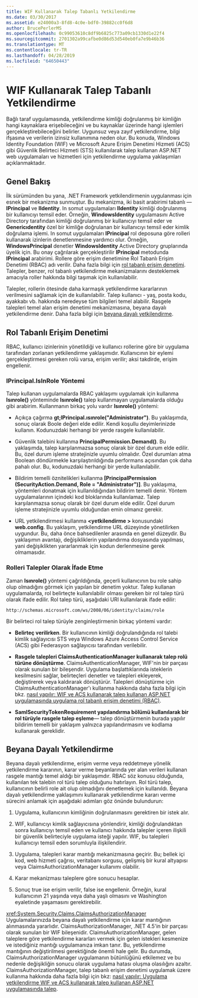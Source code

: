 ```yaml
---
title: WIF Kullanarak Talep Tabanlı Yetkilendirme
ms.date: 03/30/2017
ms.assetid: e24000a3-8fd8-4c0e-bdf0-39882cc0f6d8
author: BrucePerlerMS
ms.openlocfilehash: 0c99053610c8df9b6825c773a09cb1330d1e22f4
ms.sourcegitcommit: 2701302a99cafbe0d86d53d540eb0fa7e9b46b36
ms.translationtype: MT
ms.contentlocale: tr-TR
ms.lasthandoff: 04/28/2019
ms.locfileid: "64650443"
---
```

# <a name="claims-based-authorization-using-wif"></a>WIF Kullanarak Talep Tabanlı Yetkilendirme
Bağlı taraf uygulamasında, yetkilendirme kimliği doğrulanmış bir kimliğin hangi kaynaklara erişebileceğini ve bu kaynaklar üzerinde hangi işlemleri gerçekleştirebileceğini belirler. Uygunsuz veya zayıf yetkilendirme, bilgi ifşasına ve verilerin izinsiz kullanımına neden olur. Bu konuda, Windows Identity Foundation (WIF) ve Microsoft Azure Erişim Denetimi Hizmeti (ACS) gibi Güvenlik Belirteci Hizmeti (STS) kullanılarak talep kullanan ASP.NET web uygulamaları ve hizmetleri için yetkilendirme uygulama yaklaşımları açıklanmaktadır.  
  
## <a name="overview"></a>Genel Bakış  
 İlk sürümünden bu yana, .NET Framework yetkilendirmenin uygulanması için esnek bir mekanizma sunmuştur. Bu mekanizma, iki basit arabirimi tabanlı —**IPrincipal** ve **IIdentity**. In somut uygulamaları **IIdentity** kimliği doğrulanmış bir kullanıcıyı temsil eder. Örneğin, **WindowsIdentity** uygulamasını Active Directory tarafından kimliği doğrulanmış bir kullanıcıyı temsil eder ve **Genericıdentity** özel bir kimliğe doğrulanan bir kullanıcıyı temsil eder kimlik doğrulama işlemi. In somut uygulamaları **IPrincipal** rol deposuna göre rolleri kullanarak izinlerin denetlenmesine yardımcı olur. Örneğin, **WindowsPrincipal** denetler **WindowsIdentity** Active Directory gruplarında üyelik için. Bu onay çağrılarak gerçekleştirilir **IPrincipal** metodunda **IPrincipal** arabirimi. Rollere göre erişim denetimine Rol Tabanlı Erişim Denetimi (RBAC) adı verilir. Daha fazla bilgi için [rol tabanlı erişim denetimi](../../../docs/framework/security/claims-based-authorization-using-wif.md#BKMK_1).  Talepler, benzer, rol tabanlı yetkilendirme mekanizmalarını desteklemek amacıyla roller hakkında bilgi taşımak için kullanılabilir.  
  
 Talepler, rollerin ötesinde daha karmaşık yetkilendirme kararlarının verilmesini sağlamak için de kullanılabilir. Talep kullanıcı - yaş, posta kodu, ayakkabı vb. hakkında neredeyse tüm bilgileri temel alabilir. Rasgele talepleri temel alan erişim denetimi mekanizmasına, beyana dayalı yetkilendirme denir. Daha fazla bilgi için [beyana dayalı yetkilendirme](../../../docs/framework/security/claims-based-authorization-using-wif.md#BKMK_2).  
  
<a name="BKMK_1"></a>   
## <a name="role-based-access-control"></a>Rol Tabanlı Erişim Denetimi  
 RBAC, kullanıcı izinlerinin yönetildiği ve kullanıcı rollerine göre bir uygulama tarafından zorlanan yetkilendirme yaklaşımıdır. Kullanıcının bir eylemi gerçekleştirmesi gereken rolü varsa, erişim verilir; aksi takdirde, erişim engellenir.  
  
### <a name="iprincipalisinrole-method"></a>IPrincipal.IsInRole Yöntemi  
 Talep kullanan uygulamalarda RBAC yaklaşımı uygulamak için kullanma **Isınrole()** yönteminde **Isınrole()** talep kullanmayan uygulamalarda olduğu gibi arabirim. Kullanmanın birkaç yolu vardır **Isınrole()** yöntemi:  
  
- Açıkça çağırma **gt;IPrincipal.ısınrole("Administrator")**. Bu yaklaşımda, sonuç olarak Boole değeri elde edilir. Kendi koşullu deyimlerinizde kullanın. Kodunuzdaki herhangi bir yerde rasgele kullanılabilir.  
  
- Güvenlik talebini kullanma **PrincipalPermission.Demand()**. Bu yaklaşımda, talep karşılanmazsa sonuç olarak bir özel durum elde edilir. Bu, özel durum işleme stratejinizle uyumlu olmalıdır. Özel durumları atma Boolean döndürmekle karşılaştırıldığında performans açısından çok daha pahalı olur. Bu, kodunuzdaki herhangi bir yerde kullanılabilir.  
  
- Bildirim temelli öznitelikleri kullanma **[PrincipalPermission (SecurityAction.Demand, Role = "Administrator")]**. Bu yaklaşıma, yöntemleri donatmak için kullanıldığından bildirim temelli denir. Yöntem uygulamalarının içindeki kod bloklarında kullanılamaz. Talep karşılanmazsa sonuç olarak bir özel durum elde edilir. Özel durum işleme stratejinizle uyumlu olduğundan emin olmanız gerekir.  
  
- URL yetkilendirmesi kullanma  **\<yetkilendirme >** konusundaki **web.config**. Bu yaklaşım, yetkilendirme URL düzeyinde yönetilirken uygundur. Bu, daha önce bahsedilenler arasında en genel düzeydir. Bu yaklaşımın avantajı, değişikliklerin yapılandırma dosyasında yapılması, yani değişiklikten yararlanmak için kodun derlenmesine gerek olmamasıdır.  
  
### <a name="expressing-roles-as-claims"></a>Rolleri Talepler Olarak İfade Etme  
 Zaman **Isınrole()** yöntemi çağrıldığında, geçerli kullanıcının bu role sahip olup olmadığını görmek için yapılan bir denetim yoktur. Talep kullanan uygulamalarda, rol belirteçte kullanılabilir olması gereken bir rol talep türü olarak ifade edilir. Rol talep türü, aşağıdaki URI kullanılarak ifade edilir:  
  
 `http://schemas.microsoft.com/ws/2008/06/identity/claims/role`
  
 Bir belirteci rol talep türüyle zenginleştirmenin birkaç yöntemi vardır:  
  
- **Belirteç verilirken**. Bir kullanıcının kimliği doğrulandığında rol talebi kimlik sağlayıcısı STS veya Windows Azure Access Control Service (ACS) gibi Federasyon sağlayıcısı tarafından verilebilir.  
  
- **Rasgele talepleri ClaimsAuthenticationManager kullanarak talep rolü türüne dönüştürme**. ClaimsAuthenticationManager, WIF'nin bir parçası olarak sunulan bir bileşendir. Uygulama başlattıklarında isteklerin kesilmesini sağlar, belirteçleri denetler ve talepleri ekleyerek, değiştirerek veya kaldırarak dönüştürür. Talepleri dönüştürme için ClaimsAuthenticationManager'ı kullanma hakkında daha fazla bilgi için bkz. [nasıl yapılır: WIF ve ACS kullanarak talep kullanan ASP.NET uygulamasında uygulama rol tabanlı erişim denetimi (RBAC)](https://go.microsoft.com/fwlink/?LinkID=247445).  
  
- **SamlSecurityTokenRequirement yapılandırma bölümü kullanılarak bir rol türüyle rasgele talep eşleme**— talep dönüştürmenin burada yapılır bildirim temelli bir yaklaşım yalnızca yapılandırmasını ve kodlama kullanarak gereklidir.  
  
<a name="BKMK_2"></a>   
## <a name="claims-based-authorization"></a>Beyana Dayalı Yetkilendirme  
 Beyana dayalı yetkilendirme, erişim verme veya reddetmeye yönelik yetkilendirme kararının, karar verme beyanlarında yer alan verileri kullanan rasgele mantığı temel aldığı bir yaklaşımdır. RBAC söz konusu olduğunda, kullanılan tek talebin rol türü talep olduğunu hatırlayın. Rol türü talep, kullanıcının belirli role ait olup olmadığını denetlemek için kullanıldı. Beyana dayalı yetkilendirme yaklaşımını kullanarak yetkilendirme kararı verme sürecini anlamak için aşağıdaki adımları göz önünde bulundurun:  
  
1. Uygulama, kullanıcının kimliğinin doğrulanmasını gerektiren bir istek alır.  
  
2. WIF, kullanıcıyı kimlik sağlayıcısına yönlendirir, kimliği doğrulandıktan sonra kullanıcıyı temsil eden ve kullanıcı hakkında talepler içeren ilişkili bir güvenlik belirteciyle uygulama isteği yapılır. WIF, bu talepleri kullanıcıyı temsil eden sorumluyla ilişkilendirir.  
  
3. Uygulama, talepleri karar mantığı mekanizmasına geçirir. Bu; bellek içi kod, web hizmeti çağrısı, veritabanı sorgusu, gelişmiş bir kural altyapısı veya ClaimsAuthorizationManager kullanımı olabilir.  
  
4. Karar mekanizması taleplere göre sonucu hesaplar.  
  
5. Sonuç true ise erişim verilir, false ise engellenir. Örneğin, kural kullanıcının 21 yaşında veya daha yaşlı olmasını ve Washington eyaletinde yaşamasını gerektirebilir.  
  
 <xref:System.Security.Claims.ClaimsAuthorizationManager> Uygulamalarınızda beyana dayalı yetkilendirme için karar mantığının alınmasında yararlıdır. ClaimsAuthorizationManager, .NET 4.5'in bir parçası olarak sunulan bir WIF bileşenidir. ClaimsAuthorizationManager, gelen taleplere göre yetkilendirme kararları vermek için gelen istekleri kesmenize ve istediğiniz mantığı uygulamanıza imkan tanır. Bu, yetkilendirme mantığının değiştirilmesi gerektiğinde önemli hale gelir. Bu durumda, ClaimsAuthorizationManager uygulamanın bütünlüğünü etkilemez ve bu nedenle değişikliğin sonucu olarak uygulama hatası oluşma olasılığını azaltır. ClaimsAuthorizationManager, talep tabanlı erişim denetimi uygulamak üzere kullanma hakkında daha fazla bilgi için bkz: [nasıl yapılır: Uygulama yetkilendirme WIF ve ACS kullanarak talep kullanan ASP.NET uygulamasında talep](https://go.microsoft.com/fwlink/?LinkID=247446).

